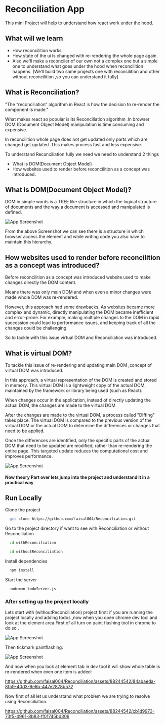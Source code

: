 
# Reconciliation App

This mini Project will help to understand how react work under the hood.
## What will we learn

- How reconcilition works 
- How state of the ui is changed with re-rendering the whole page again.
- Also we'll make a reconciler of our own not a complex one but a simple one to understand what goes under the hood when reconcilition happens.
[We'll build two same projects one with reconcilition and other without reconcilition ,so you can understand it fully]





## What is Reconciliation?


"The “reconciliation” algorithm in React is how the decision to re-render the component is made."

What makes react so popular is its Reconciliation
algorithm .In browser DOM (Document Object Model) manipulation is time consuming and expensive.

In reconcilition whole page does not get updated only parts which are changed get updated .This makes process fast and less expensive.

To understand Reconciliation fully we need we need to understand 2 things
- What is DOM(Document Object Model) 
- How websites used to render before reconcilition as a concept was introduced.


## What is DOM(Document Object Model)?

DOM in simple words is a TREE like structure in which  the logical structure of documents and the way a document is accessed and manipulated is defined.


![App Screenshot](https://www.w3schools.com/js/pic_htmltree.gif)



From the above Screenshot we can see there is a structure in which browser access the element and  while writing code you also have to maintain this hierarchy.




## How websites used to render before reconcilition as a concept was introduced?

Before reconcilition as a concept was introduced website used to make changes directly the DOM content.

Means there was only main DOM and when even a minor changes were made whole DOM was re-rendered.

However, this approach had some drawbacks. As websites became more complex and dynamic, directly manipulating the DOM  became inefficient and error-prone. For example, making multiple changes to the DOM in rapid succession could lead to performance issues, and keeping track of all the changes could be challenging.

So to tackle with this issue virtual DOM and Reconciliation was introduced.


## What is virtual DOM?

To tackle this issue of re-rendering and updating main DOM ,concept of virtual DOM was introduced.


In this approach, a virtual representation of the DOM is created and stored in memory. This virtual DOM is a lightweight copy of the actual DOM, maintained by the framework or library being used (such as React).

When changes occur in the application, instead of directly updating the actual DOM, the changes are made to the virtual DOM.

After the changes are made to the virtual DOM, a process called "Diffing" takes place. The virtual DOM is compared to the previous version of the virtual DOM or the actual DOM to determine the differences or changes that need to be applied.

Once the differences are identified, only the specific parts of the actual DOM that need to be updated are modified, rather than re-rendering the entire page. This targeted update reduces the computational cost and improves performance.

![App Screenshot](https://miro.medium.com/v2/resize:fit:1400/format:webp/1*9FgYX4PGX2-0JieZrWf3YA.jpeg)

#### Now theory Part over lets jump into the project and understand it in a practical way



## Run Locally

Clone the project

```bash
  git clone https://github.com/faisal004/Reconciliation.git
```

Go to the project directory if want to see with Reconciliation or without Reconciliation

```bash
  cd withReconciliation
```

```bash
  cd withoutReconciliation
```

Install dependencies

```bash
  npm install
```

Start the server

```bash
  nodemon todoServer.js
```




### After setting up the project locally

Lets start with (withoutReconciliation) project first:
if you are running the project locally and adding todos ,now when you open chrome dev tool and look at the element area.First of all turn on paint flashing tool in chrome to do so .

![App Screenshot](https://i.stack.imgur.com/p1DRt.png)


Then tickmark paintflashing:

![App Screenshot](https://i.stack.imgur.com/B5BxN.png)

And now when you look at element tab in dev tool it will show whole table is re-rendered when even one item is added:


https://github.com/faisal004/Reconciliation/assets/88244542/84abaeda-8f59-40d3-9e8b-447e2878b572


Now first of all let us understand what problem we are trying to resolve using Reconciliation.

https://github.com/faisal004/Reconciliation/assets/88244542/cb1d9973-73f5-4961-8b83-ff01745bd309



